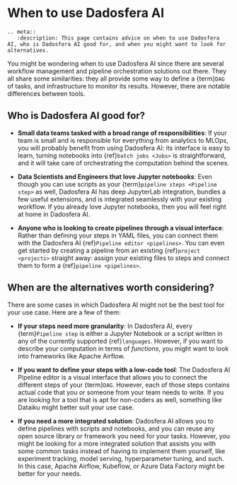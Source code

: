 # When to use Dadosfera AI

```{eval-rst}
.. meta::
   :description: This page contains advice on when to use Dadosfera AI, who is Dadosfera AI good for, and when you might want to look for alternatives.
```

You might be wondering when to use Dadosfera AI since there are several workflow management
and pipeline orchestration solutions out there.
They all share some similarities: they all provide some way to define a {term}`DAG` of tasks,
and infrastructure to monitor its results. However, there are notable differences between tools.

## Who is Dadosfera AI good for?

- **Small data teams tasked with a broad range of responsibilities**:
  If your team is small and is responsible for everything from analytics to MLOps,
  you will probably benefit from using Dadosfera AI: its interface is easy to learn,
  turning notebooks into {ref}`batch jobs <Jobs>` is straightforward,
  and it will take care of orchestrating the computation behind the scenes.

- **Data Scientists and Engineers that love Jupyter notebooks**:
  Even though you can use scripts as your {term}`pipeline steps <Pipeline step>` as well,
  Dadosfera AI has deep JupyterLab integration, bundles a few useful extensions,
  and is integrated seamlessly with your existing workflow.
  If you already love Jupyter notebooks, then you will feel right at home in Dadosfera AI.

- **Anyone who is looking to create pipelines through a visual interface**:
  Rather than defining your steps in YAML files, you can connect them with the Dadosfera AI
  {ref}`Pipeline editor <pipelines>`. You can even get started by creating a pipeline
  from an existing {ref}`project <projects>` straight away: assign your existing files
  to steps and connect them to form a {ref}`pipeline <pipelines>`.

## When are the alternatives worth considering?

There are some cases in which Dadosfera AI might not be the best tool for your use case.
Here are a few of them:

- **If your steps need more granularity**:
  In Dadosfera AI, every {term}`Pipeline step` is either a Jupyter Notebook or a script
  written in any of the currently supported {ref}`languages`. However, if you want
  to describe your computation in terms of _functions_, you might want to look
  into frameworks like Apache Airflow.

- **If you want to define your steps with a low-code tool**:
  The Dadosfera AI Pipeline editor is a visual interface that allows you to connect the different
  steps of your {term}`DAG`. However, each of those steps contains actual code that you
  or someone from your team needs to write. If you are looking for a tool that is apt
  for non-coders as well, something like Dataiku might better suit your use case.

- **If you need a more integrated solution**:
  Dadosfera AI allows you to define pipelines with scripts and notebooks, and you can reuse
  any open source library or framework you need for your tasks. However, you might be
  looking for a more integrated solution that assists you with some common tasks instead of
  having to implement them yourself, like experiment tracking, model serving, hyperparameter
  tuning, and such. In this case, Apache Airflow, Kubeflow, or Azure Data Factory
  might be better for your needs.
